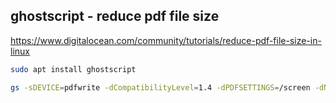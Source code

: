 ## ghostscript - reduce pdf file size

https://www.digitalocean.com/community/tutorials/reduce-pdf-file-size-in-linux

```bash
sudo apt install ghostscript

gs -sDEVICE=pdfwrite -dCompatibilityLevel=1.4 -dPDFSETTINGS=/screen -dNOPAUSE -dQUIET -dBATCH -sOutputFile=output.pdf input.pdf
```